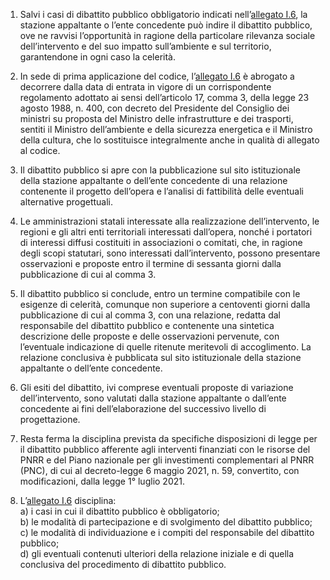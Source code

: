 1. Salvi i casi di dibattito pubblico obbligatorio indicati nell’[allegato I.6](/section/attachment-1-6/1), la stazione appaltante o l’ente concedente può indire il dibattito pubblico, ove ne ravvisi l’opportunità in ragione della particolare rilevanza sociale dell’intervento e del suo impatto sull’ambiente e sul territorio, garantendone in ogni caso la celerità.

2. In sede di prima applicazione del codice, l’[allegato I.6](/section/attachment-1-6/1) è abrogato a decorrere dalla data di entrata in vigore di un corrispondente regolamento adottato ai sensi dell’articolo 17, comma 3, della legge 23 agosto 1988, n. 400, con decreto del Presidente del Consiglio dei ministri su proposta del Ministro delle infrastrutture e dei trasporti, sentiti il Ministro dell’ambiente e della sicurezza energetica e il Ministro della cultura, che lo sostituisce integralmente anche in qualità di allegato al codice.

3. Il dibattito pubblico si apre con la pubblicazione sul sito istituzionale della stazione appaltante o dell’ente concedente di una relazione contenente il progetto dell’opera e l’analisi di fattibilità delle eventuali alternative progettuali.

4. Le amministrazioni statali interessate alla realizzazione dell’intervento, le regioni e gli altri enti territoriali interessati dall’opera, nonché i portatori di interessi diffusi costituiti in associazioni o comitati, che, in ragione degli scopi statutari, sono interessati dall’intervento, possono presentare osservazioni e proposte entro il termine di sessanta giorni dalla pubblicazione di cui al comma 3.

5. Il dibattito pubblico si conclude, entro un termine compatibile con le esigenze di celerità, comunque non superiore a centoventi giorni dalla pubblicazione di cui al comma 3, con una relazione, redatta dal responsabile del dibattito pubblico e contenente una sintetica descrizione delle proposte e delle osservazioni pervenute, con l’eventuale indicazione di quelle ritenute meritevoli di accoglimento. La relazione conclusiva è pubblicata sul sito istituzionale della stazione appaltante o dell’ente concedente.

6. Gli esiti del dibattito, ivi comprese eventuali proposte di variazione dell’intervento, sono valutati dalla stazione appaltante o dall’ente concedente ai fini dell’elaborazione del successivo livello di progettazione.

7. Resta ferma la disciplina prevista da specifiche disposizioni di legge per il dibattito pubblico afferente agli interventi finanziati con le risorse del PNRR e del Piano nazionale per gli investimenti complementari al PNRR (PNC), di cui al decreto-legge 6 maggio 2021, n. 59, convertito, con modificazioni, dalla legge 1° luglio 2021.

8. L’[allegato I.6](/section/attachment-1-6/1) disciplina:<br>a) i casi in cui il dibattito pubblico è obbligatorio;<br>b) le modalità di partecipazione e di svolgimento del dibattito pubblico;<br>c) le modalità di individuazione e i compiti del responsabile del dibattito pubblico;<br>d) gli eventuali contenuti ulteriori della relazione iniziale e di quella conclusiva del procedimento di dibattito pubblico.
